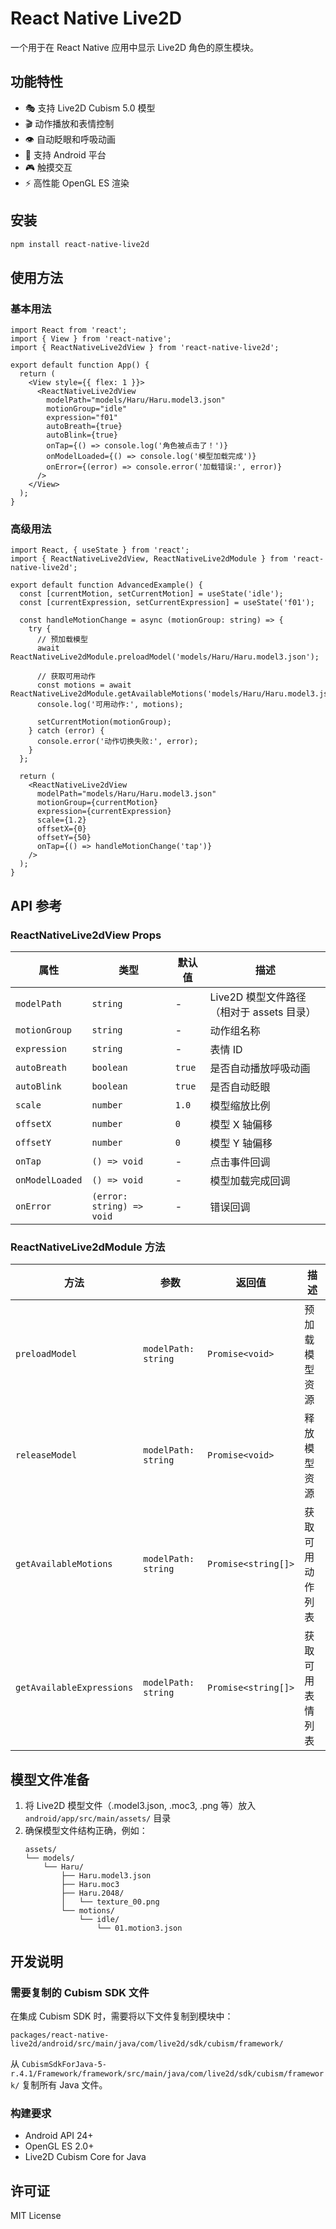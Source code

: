# React Native Live2D

一个用于在 React Native 应用中显示 Live2D 角色的原生模块。

## 功能特性

- 🎭 支持 Live2D Cubism 5.0 模型
- 🎬 动作播放和表情控制
- 👁️ 自动眨眼和呼吸动画
- 📱 支持 Android 平台
- 🎮 触摸交互
- ⚡ 高性能 OpenGL ES 渲染

## 安装

```bash
npm install react-native-live2d
```

## 使用方法

### 基本用法

```tsx
import React from 'react';
import { View } from 'react-native';
import { ReactNativeLive2dView } from 'react-native-live2d';

export default function App() {
  return (
    <View style={{ flex: 1 }}>
      <ReactNativeLive2dView
        modelPath="models/Haru/Haru.model3.json"
        motionGroup="idle"
        expression="f01"
        autoBreath={true}
        autoBlink={true}
        onTap={() => console.log('角色被点击了！')}
        onModelLoaded={() => console.log('模型加载完成')}
        onError={(error) => console.error('加载错误:', error)}
      />
    </View>
  );
}
```

### 高级用法

```tsx
import React, { useState } from 'react';
import { ReactNativeLive2dView, ReactNativeLive2dModule } from 'react-native-live2d';

export default function AdvancedExample() {
  const [currentMotion, setCurrentMotion] = useState('idle');
  const [currentExpression, setCurrentExpression] = useState('f01');

  const handleMotionChange = async (motionGroup: string) => {
    try {
      // 预加载模型
      await ReactNativeLive2dModule.preloadModel('models/Haru/Haru.model3.json');
      
      // 获取可用动作
      const motions = await ReactNativeLive2dModule.getAvailableMotions('models/Haru/Haru.model3.json');
      console.log('可用动作:', motions);
      
      setCurrentMotion(motionGroup);
    } catch (error) {
      console.error('动作切换失败:', error);
    }
  };

  return (
    <ReactNativeLive2dView
      modelPath="models/Haru/Haru.model3.json"
      motionGroup={currentMotion}
      expression={currentExpression}
      scale={1.2}
      offsetX={0}
      offsetY={50}
      onTap={() => handleMotionChange('tap')}
    />
  );
}
```

## API 参考

### ReactNativeLive2dView Props

| 属性 | 类型 | 默认值 | 描述 |
|------|------|--------|------|
| `modelPath` | `string` | - | Live2D 模型文件路径（相对于 assets 目录） |
| `motionGroup` | `string` | - | 动作组名称 |
| `expression` | `string` | - | 表情 ID |
| `autoBreath` | `boolean` | `true` | 是否自动播放呼吸动画 |
| `autoBlink` | `boolean` | `true` | 是否自动眨眼 |
| `scale` | `number` | `1.0` | 模型缩放比例 |
| `offsetX` | `number` | `0` | 模型 X 轴偏移 |
| `offsetY` | `number` | `0` | 模型 Y 轴偏移 |
| `onTap` | `() => void` | - | 点击事件回调 |
| `onModelLoaded` | `() => void` | - | 模型加载完成回调 |
| `onError` | `(error: string) => void` | - | 错误回调 |

### ReactNativeLive2dModule 方法

| 方法 | 参数 | 返回值 | 描述 |
|------|------|--------|------|
| `preloadModel` | `modelPath: string` | `Promise<void>` | 预加载模型资源 |
| `releaseModel` | `modelPath: string` | `Promise<void>` | 释放模型资源 |
| `getAvailableMotions` | `modelPath: string` | `Promise<string[]>` | 获取可用动作列表 |
| `getAvailableExpressions` | `modelPath: string` | `Promise<string[]>` | 获取可用表情列表 |

## 模型文件准备

1. 将 Live2D 模型文件（.model3.json, .moc3, .png 等）放入 `android/app/src/main/assets/` 目录
2. 确保模型文件结构正确，例如：
   ```
   assets/
   └── models/
       └── Haru/
           ├── Haru.model3.json
           ├── Haru.moc3
           ├── Haru.2048/
           │   └── texture_00.png
           └── motions/
               └── idle/
                   └── 01.motion3.json
   ```

## 开发说明

### 需要复制的 Cubism SDK 文件

在集成 Cubism SDK 时，需要将以下文件复制到模块中：

```
packages/react-native-live2d/android/src/main/java/com/live2d/sdk/cubism/framework/
```

从 `CubismSdkForJava-5-r.4.1/Framework/framework/src/main/java/com/live2d/sdk/cubism/framework/` 复制所有 Java 文件。

### 构建要求

- Android API 24+
- OpenGL ES 2.0+
- Live2D Cubism Core for Java

## 许可证

MIT License